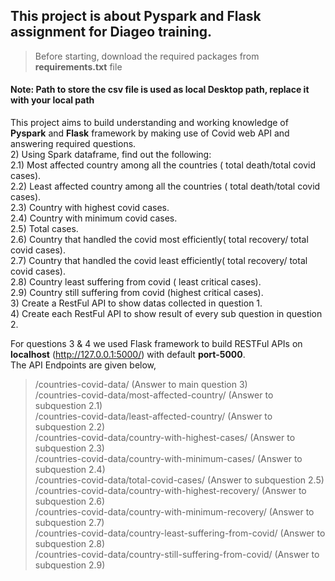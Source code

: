 ## This project is about Pyspark and Flask assignment for Diageo training.

> Before starting, download the required packages from **requirements.txt** file


#### Note: Path to store the csv file is used as local Desktop path, replace it with your local path  

This project aims to build understanding and working knowledge of **Pyspark** and **Flask** framework by making use of Covid web API and answering required questions.  
2) Using Spark dataframe, find out the following:  
2.1) Most affected country among all the countries ( total death/total covid cases).  
2.2) Least affected country among all the countries ( total death/total covid cases).  
2.3) Country with highest covid cases.  
2.4) Country with minimum covid cases.  
2.5) Total cases.  
2.6) Country that handled the covid most efficiently( total recovery/ total covid cases).  
2.7) Country that handled the covid least efficiently( total recovery/ total covid cases).  
2.8) Country least suffering from covid ( least critical cases).  
2.9) Country still suffering from covid (highest critical cases).  
3) Create a RestFul API to show datas collected in question 1.  
4) Create each RestFul API to show result of every sub question in question 2.  

For questions 3 & 4 we used Flask framework to build RESTFul APIs on **localhost** (http://127.0.0.1:5000/) with default **port-5000**.  
The API Endpoints are given below,  
> /countries-covid-data/                        (Answer to main question 3)  
> /countries-covid-data/most-affected-country/  (Answer to subquestion 2.1)  
> /countries-covid-data/least-affected-country/ (Answer to subquestion 2.2)  
> /countries-covid-data/country-with-highest-cases/ (Answer to subquestion 2.3)  
> /countries-covid-data/country-with-minimum-cases/ (Answer to subquestion 2.4)  
> /countries-covid-data/total-covid-cases/          (Answer to subquestion 2.5)  
> /countries-covid-data/country-with-highest-recovery/  (Answer to subquestion 2.6)  
> /countries-covid-data/country-with-minimum-recovery/  (Answer to subquestion 2.7)  
> /countries-covid-data/country-least-suffering-from-covid/ (Answer to subquestion 2.8)  
> /countries-covid-data/country-still-suffering-from-covid/ (Answer to subquestion 2.9)  
